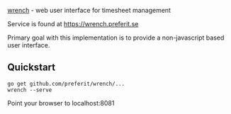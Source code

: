 [wrench](https://godoc.org/pkg/github.com/preferit/wrench) - web user
interface for timesheet management

Service is found at https://wrench.preferit.se

Primary goal with this implementation is to provide a non-javascript
based user interface.


## Quickstart

    go get github.com/preferit/wrench/...
	wrench --serve

Point your browser to localhost:8081
